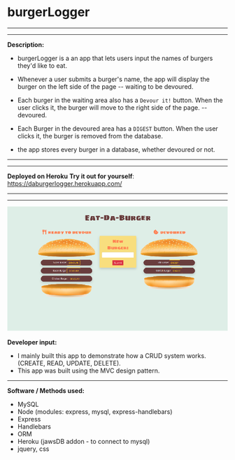 # burgerLogger
________________________________________________________________________________________________________________________________________
________________________________________________________________________________________________________________________________________

**Description:**

* burgerLogger is a an app that lets users input the names of burgers they'd like to eat.

* Whenever a user submits a burger's name, the app will display the burger on the left side of the page -- waiting to be devoured.

* Each burger in the waiting area also has a `Devour it!` button. When the user clicks it, the burger will move to the right side of the page. -- devoured.

* Each Burger in the devoured area has a `DIGEST` button. When the user clicks it, the burger is removed from the database.

* the app stores every burger in a database, whether devoured or not.
________________________________________________________________________________________________________________________________________
________________________________________________________________________________________________________________________________________

**Deployed on Heroku**
**Try it out for yourself**: https://daburgerlogger.herokuapp.com/
________________________________________________________________________________________________________________________________________
________________________________________________________________________________________________________________________________________

![Example profile](./public/appScreenShot.png) 

**Developer input:**

* I mainly built this app to demonstrate how a CRUD system works. (CREATE, READ, UPDATE, DELETE).
* This app was built using the MVC design pattern.

________________________________________________________________________________________________________________________________________

**Software / Methods used:**

* MySQL
* Node (modules: express, mysql, express-handlebars)
* Express
* Handlebars
* ORM
* Heroku (jawsDB addon - to connect to mysql)
* jquery, css

